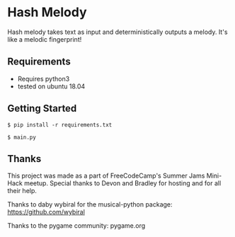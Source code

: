 # Hash Melody
Hash melody takes text as input and deterministically outputs a melody. It's like a melodic fingerprint!

## Requirements
- Requires python3
- tested on ubuntu 18.04

## Getting Started
```Shell
$ pip install -r requirements.txt

$ main.py
```

## Thanks
This project was made as a part of FreeCodeCamp's Summer Jams Mini-Hack meetup. Special thanks to Devon and Bradley for hosting and for all their help.

Thanks to daby wybiral for the musical-python package: https://github.com/wybiral

Thanks to the pygame community: pygame.org